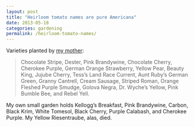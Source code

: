```yaml
---
layout: post
title: "Heirloom tomato names are pure Americana"
date: 2013-05-18
categories: gardening
permalink: /heirloom-tomato-names/
---
```


Varieties planted by [my mother](http://vomitingchicken.com/whats-going-on-at-our-place-this-week/):

> Chocolate Stripe, Dester, Pink Brandywine, Chocolate Cherry, Cherokee Purple, German Orange Strawberry, Yellow Pear, Beauty King, Jujube Cherry, Tess’s Land Race Current, Aunt Ruby’s German Green, Granny Cantrell, Cream Sausage, Striped Roman, Orange Fleshed Purple Smudge, Golova Negra, Dr. Wyche’s Yellow, Pink Bumble Bee, and Rebel Yell.

My own small garden holds Kellogg’s Breakfast, Pink Brandywine, Carbon, Black Krim, White Tomesol, Black Cherry, Purple Calabash, and Cherokee Purple. My Yellow Riesentraube, alas, died.